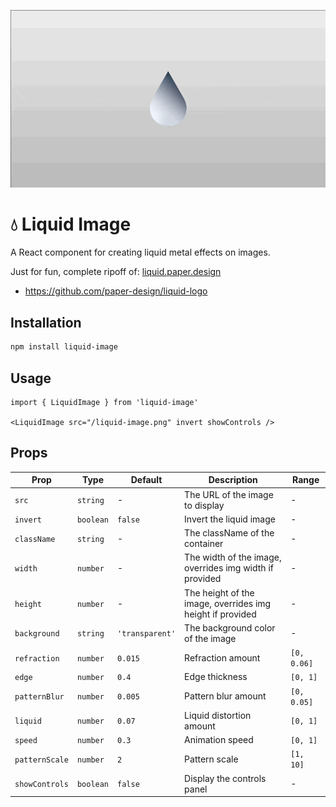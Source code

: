 <p align="center">
  <img src="public/droplet.gif" alt="Liquid Image Demo" />
</p>

# 💧 Liquid Image

A React component for creating liquid metal effects on images.

Just for fun, complete ripoff of: <a href="https://liquid.paper.design">liquid.paper.design</a>
- https://github.com/paper-design/liquid-logo

## Installation

```bash
npm install liquid-image
```

## Usage

```tsx
import { LiquidImage } from 'liquid-image'

<LiquidImage src="/liquid-image.png" invert showControls />
```

## Props

| Prop | Type | Default | Description | Range |
|------|------|---------|-------------|--------|
| `src` | `string` | - | The URL of the image to display | - |
| `invert` | `boolean` | `false` | Invert the liquid image | - |
| `className` | `string` | - | The className of the container | - |
| `width` | `number` | - | The width of the image, overrides img width if provided | - |
| `height` | `number` | - | The height of the image, overrides img height if provided | - |
| `background` | `string` | `'transparent'` | The background color of the image | - |
| `refraction` | `number` | `0.015` | Refraction amount | `[0, 0.06]` |
| `edge` | `number` | `0.4` | Edge thickness | `[0, 1]` |
| `patternBlur` | `number` | `0.005` | Pattern blur amount | `[0, 0.05]` |
| `liquid` | `number` | `0.07` | Liquid distortion amount | `[0, 1]` |
| `speed` | `number` | `0.3` | Animation speed | `[0, 1]` |
| `patternScale` | `number` | `2` | Pattern scale | `[1, 10]` |
| `showControls` | `boolean` | `false` | Display the controls panel | - |
